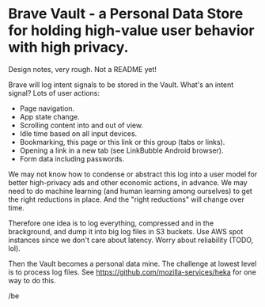 # Brave Vault - a Personal Data Store for holding high-value user behavior with high privacy.

Design notes, very rough. Not a README yet!

Brave will log intent signals to be stored in the Vault. What's an intent signal? Lots of user actions:

* Page navigation.
* App state change.
* Scrolling content into and out of view.
* Idle time based on all input devices.
* Bookmarking, this page or this link or this group (tabs or links).
* Opening a link in a new tab (see LinkBubble Android browser).
* Form data including passwords.

We may not know how to condense or abstract this log into a user model for better high-privacy ads and other economic actions, in advance. We may need to do machine learning (and human learning among ourselves) to get the right reductions in place. And the "right reductions" will change over time.

Therefore one idea is to log everything, compressed and in the brackground, and dump it into big log files in S3 buckets. Use AWS spot instances since we don't care about latency. Worry about reliability (TODO, lol).

Then the Vault becomes a personal data mine. The challenge at lowest level is to process log files. See https://github.com/mozilla-services/heka for one way to do this.

/be

